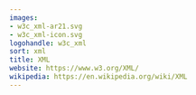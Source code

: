 ```yaml
---
images:
- w3c_xml-ar21.svg
- w3c_xml-icon.svg
logohandle: w3c_xml
sort: xml
title: XML
website: https://www.w3.org/XML/
wikipedia: https://en.wikipedia.org/wiki/XML
---
```

